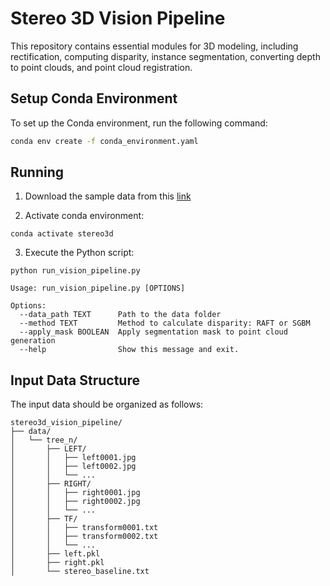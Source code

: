 # Stereo 3D Vision Pipeline

This repository contains essential modules for 3D modeling, including rectification, computing disparity, instance segmentation, converting depth to point clouds, and point cloud registration.

## Setup Conda Environment
To set up the Conda environment, run the following command:
```bash
conda env create -f conda_environment.yaml
```

## Running
1. Download the sample data from this [link](https://drive.google.com/drive/folders/1gkTlWzwKzGYPoTqLH4RnA-BvrIdYoamD?usp=drive_link)

2. Activate conda environment:
```
conda activate stereo3d
```

3. Execute the Python script:
```
python run_vision_pipeline.py
```
```
Usage: run_vision_pipeline.py [OPTIONS]

Options:
  --data_path TEXT      Path to the data folder
  --method TEXT         Method to calculate disparity: RAFT or SGBM
  --apply_mask BOOLEAN  Apply segmentation mask to point cloud generation
  --help                Show this message and exit.
```

## Input Data Structure
The input data should be organized as follows:
```
stereo3d_vision_pipeline/
├── data/
│   └── tree_n/
│       ├── LEFT/
│       │   ├── left0001.jpg
│       │   ├── left0002.jpg
│       │   └── ...
│       ├── RIGHT/
│       │   ├── right0001.jpg
│       │   ├── right0002.jpg
│       │   └── ...
│       ├── TF/
│       │   ├── transform0001.txt
│       │   ├── transform0002.txt
│       │   └── ...
│       ├── left.pkl
│       ├── right.pkl
│       └── stereo_baseline.txt
```